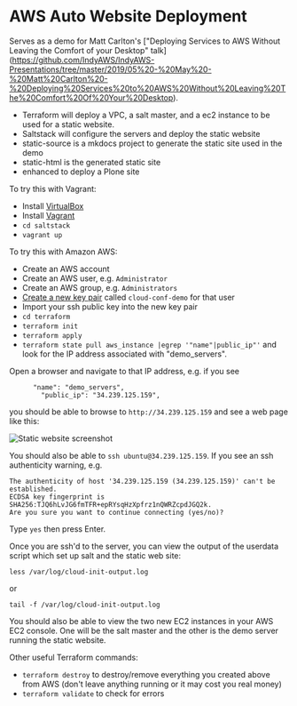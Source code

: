 # AWS Auto Website Deployment

Serves as a demo for Matt Carlton's ["Deploying Services to AWS Without Leaving the Comfort of your Desktop" talk] (https://github.com/IndyAWS/IndyAWS-Presentations/tree/master/2019/05%20-%20May%20-%20Matt%20Carlton%20-%20Deploying%20Services%20to%20AWS%20Without%20Leaving%20The%20Comfort%20Of%20Your%20Desktop).

- Terraform will deploy a VPC, a salt master, and a ec2 instance to be used for a static website.
- Saltstack will configure the servers and deploy the static website
- static-source is a mkdocs project to generate the static site used in the demo
- static-html is the generated static site
- enhanced to deploy a Plone site

To try this with Vagrant:
- Install [VirtualBox](https://www.virtualbox.org)
- Install [Vagrant](https://www.vagrantup.com)
- `cd saltstack`
- `vagrant up`

To try this with Amazon AWS:

- Create an AWS account
- Create an AWS user, e.g. `Administrator`
- Create an AWS group, e.g. `Administrators`
- [Create a new key pair](https://docs.aws.amazon.com/AWSEC2/latest/UserGuide/ec2-key-pairs.html#how-to-generate-your-own-key-and-import-it-to-aws) called `cloud-conf-demo` for that user 
- Import your ssh public key into the new key pair
- `cd terraform`
- `terraform init`
- `terraform apply`
- `terraform state pull aws_instance |egrep '"name"|public_ip"'` and look for the IP address associated with "demo_servers".

Open a browser and navigate to that IP address, e.g. if you see

          "name": "demo_servers",
            "public_ip": "34.239.125.159",

you should be able to browse to `http://34.239.125.159` and see a web page like this:

![Static website screenshot](https://raw.githubusercontent.com/tkimnguyen/aws-auto-deploy-demo/master/Screen%20Shot%202019-09-23%20at%203.29.00%20PM.png)

You should also be able to `ssh ubuntu@34.239.125.159`. If you see an ssh authenticity warning, e.g.

    The authenticity of host '34.239.125.159 (34.239.125.159)' can't be established.
    ECDSA key fingerprint is SHA256:TJQ6hLvJG6fmTFR+epRYsqHzXpfrz1nQWRZcpdJGQ2k.
    Are you sure you want to continue connecting (yes/no)? 
    
Type `yes` then press Enter.

Once you are ssh'd to the server, you can view the output of the userdata script which set up salt and the static web site:

    less /var/log/cloud-init-output.log

or 

    tail -f /var/log/cloud-init-output.log

You should also be able to view the two new EC2 instances in your AWS EC2 console. One will be the salt master and the other is the demo server running the static website.

Other useful Terraform commands: 

- `terraform destroy` to destroy/remove everything you created above from AWS (don't leave anything running or it may cost you real money)
- `terraform validate` to check for errors     


